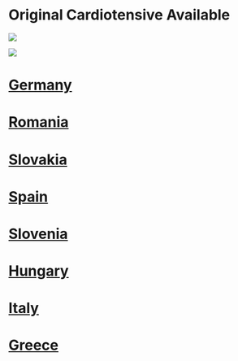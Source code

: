 # Original Cardiotensive Available

![](https://i.imgur.com/5UZQyc8.jpeg)

![](https://i.imgur.com/aJplV67.jpeg)

# [Germany](https://uhfca64994uh.uewhbgfvds.cc/?target=-7EBNQCgQAAAezRwMDepMABQEBEREKEQkKEQ1CEQ0SAAF_YWRjb21ibwEx&al=99037&ap=-1)

# [Romania](https://uhfca64994uh.axdsz.pro/?target=-7EBNQCgQAAAezRwMDCYYABQEBEREKEQkKEQ1CEQ0SAAF_YWRjb21ibwEx&al=88863&ap=-1)

# [Slovakia](https://uhfca64994uh.uewhbgfvds.cc/?target=-7EBNQCgQAAAezRwMD64kABQEBEREKEQkKEQ1CEQ0SAAF_YWRjb21ibwEx&al=93399&ap=-1)

# [Spain](https://uhfca64994uh.axdsz.pro/?target=-7EBNQCgQAAAezRwMD4JIABQEBEREKEQkKEQ1CEQ0SAAF_YWRjb21ibwEx&al=98512&ap=-1)

# [Slovenia](https://uhfca64994uh.axdsz.pro/?target=-7EBNQCgQAAAezRwMD7JkABQEBEREKEQkKEQ1CEQ0SAAF_YWRjb21ibwEx&al=102277&ap=-1)

# [Hungary](https://uhfca64994uh.uewhbgfvds.cc/?target=-7EBNQCgQAAAezRwMDZIQABQEBEREKEQkKEQ1CEQ0SAAF_YWRjb21ibwEx&al=99560&ap=-1)

# [Italy](https://uhfca64994uh.axdsz.pro/?target=-7EBNQCgQAAAezRwMDY4QABQEBEREKEQkKEQ1CEQ0SAAF_YWRjb21ibwEx&al=99063&ap=-1)

# [Greece](https://uhfca64994uh.uewhbgfvds.cc/?target=-7EBNQCgQAAAezRwMDy5AABQEBEREKEQkKEQ1CEQ0SAAF_YWRjb21ibwEx&al=99861&ap=-1)
